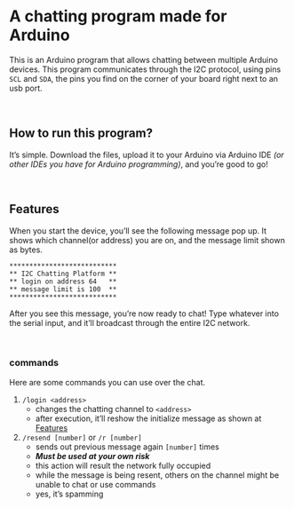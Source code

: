 # A chatting program made for Arduino

  This is an Arduino program that allows chatting between multiple Arduino devices. This program communicates through the I2C protocol, using pins `SCL` and `SDA`, the pins you find on the corner of your board right next to an usb port.

&nbsp;

## How to run this program?

  It’s simple. Download the files, upload it to your Arduino via Arduino IDE *(or other IDEs you have for Arduino programming)*, and you’re good to go!

&nbsp;

## Features

  When you start the device, you’ll see the following message pop up. It shows which channel(or address) you are on, and the message limit shown as bytes.
```
***************************
** I2C Chatting Platform **
** login on address 64   **
** message limit is 100  **
***************************
```
  After you see this message, you’re now ready to chat! Type whatever into the serial input, and it’ll broadcast through the entire I2C network.

&nbsp;

### commands
  Here are some commands you can use over the chat.

  1. `/login <address>`
     * changes the chatting channel to `<address>`
     * after execution, it’ll reshow the initialize message as shown at [Features](#features)
  2. `/resend [number]` or `/r [number]`
	 * sends out previous message again `[number]` times
     * ***Must be used at your own risk***
     * this action will result the network fully occupied
     * while the message is being resent, others on the channel might be unable to chat or use commands
     * yes, it’s spamming